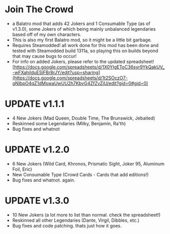 # Join The Crowd
- a Balatro mod that adds 42 Jokers and 1 Consumable Type (as of v1.3.0), some Jokers of which being mainly unbalanced legendaries based off of my own characters.
- This is also my first Balatro mod, so it might be a little bit garbage.
- Requires Steamodded! all work done for this mod has been done and tested with Steamodded build 1311a, so playing this on builds beyond that may cause bugs to occur!
- For info on added Jokers, please refer to the updated spreadsheet! [https://docs.google.com/spreadsheets/d/1X0YIgEToC36syr9YkQakUV_-wFXahilduESiFBr8rJY/edit?usp=sharing](https://docs.google.com/spreadsheets/d/1t2SOczO7-qNlbpO4qZ1dMswaUwUU2h7KbvG4ZfZvZjU/edit?gid=0#gid=0)
# UPDATE v1.1.1
- 4 New Jokers (Mad Queen, Double Time, The Brunswick, Jebaited)
- Reskinned some Legendaries (Milky, Benjamin, Ra'th)
- Bug fixes and whatnot
# UPDATE v1.2.0
- 6 New Jokers (Wild Card, Khronos, Prismatic Sight, Joker 95, Aluminum Foil, Eric)
- New Consumable Type (Crowd Cards - Cards that add editions!)
- Bug fixes and whatnot. again.
# UPDATE v1.3.0
- 10 New Jokers (a lot more to list than normal. check the spreadsheet!)
- Reskinned all other Legendaries (Dante, Virgil, Dibbles, etc.)
- Bug fixes and code patching. thats just how it goes.

